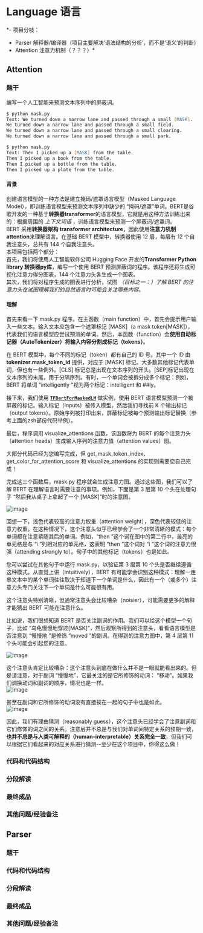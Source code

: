 # Language 语言
*- 项目分枝：
  - Parser 解释器/编译器（项目主要解决‘语法结构的分析’，而不是‘语义’的判断）
  - Attention 注意力机制（？？？）*

## Attention
### 题干
编写一个人工智能来预测文本序列中的屏蔽词。
```zsh
$ python mask.py
Text: We turned down a narrow lane and passed through a small [MASK].
We turned down a narrow lane and passed through a small field.
We turned down a narrow lane and passed through a small clearing.
We turned down a narrow lane and passed through a small park.

$ python mask.py
Text: Then I picked up a [MASK] from the table.
Then I picked up a book from the table.
Then I picked up a bottle from the table.
Then I picked up a plate from the table.
```
#### 背景   
创建语言模型的一种方法是建立掩码/遮罩语言模型（Masked Language Model），即训练语言模型来预测文本序列中缺少的 “掩码/遮罩”单词。BERT是谷歌开发的一种基于**转换器transformer**的语言模型，它就是用这种方法训练出来的：根据周围的 *上下文词语* ，训练语言模型来预测一个屏蔽词/遮罩词。  
BERT 采用**转换器架构 transformer architecture**，因此使用**注意力机制 attention**来理解语言。在基础 BERT 模型中，转换器使用 12 层，每层有 12 个自我注意头，总共有 144 个自我注意头。  
本项目包括两个部分：  
首先，我们将使用人工智能软件公司 Hugging Face 开发的**Transformer Python library 转换器py库**，编写一个使用 BERT 预测屏蔽词的程序。该程序还将生成可视化注意力得分图表，144 个注意力头各生成一个图表。  
其次，我们将对程序生成的图表进行分析，试图 *（目标之一：）了解 BERT 的注意力头在试图理解我们的自然语言时可能会关注哪些内容*。  
#### 理解  
首先来看一下 mask.py 程序。在主函数（main function）中，首先会提示用户输入一些文本。输入文本应包含一个遮罩标记 [MASK]（a mask token[MASK]），代表我们的语言模型应尝试预测的单词。然后，本函数（function）会**使用自动标记器（AutoTokenizer）将输入内容分割成标记（tokens）**。  

在 BERT 模型中，每个不同的标记（token）都有自己的 ID 号。其中一个 ID 由 **tokenizer.mask_token_id** 提供，对应于 [MASK] 标记。大多数其他标记代表单词，但也有一些例外。[CLS] 标记总是出现在文本序列的开头。[SEP]标记出现在文本序列的末尾，用于分隔序列。有时，一个单词会被拆分成多个标记：例如，BERT 将单词 “intelligently ”视为两个标记：intelligent 和 ##ly。  

接下来，我们使用 **[`TFBertForMaskedLM`](https://huggingface.co/docs/transformers/v4.31.0/en/model_doc/bert#transformers.TFBertForMaskedLM)** 做实例，使用 BERT 语言模型预测一个被屏蔽的标记。输入标记（inputs）被传入模型，然后我们寻找前 K 个输出标记（output tokens）。原始序列被打印出来，屏蔽标记被每个预测输出标记替换（参考上面的zsh部份代码举例）。  

最后，程序调用 visualize_attentions 函数，该函数将为 BERT 的每个注意力头（attention heads）生成输入序列的注意力值（attention values）图。  

大部分代码已经为您编写完成，但 get_mask_token_index、get_color_for_attention_score 和 visualize_attentions 的实现则需要您自己完成！  

完成这三个函数后，mask.py 程序就会生成注意力图。通过这些图，我们可以了解 BERT 在理解语言时需要注意的事项。例如，下面是第 3 层第 10 个头在处理句子 “然后我从桌子上拿起了一个 [MASK]”时的注意图。  

![image](https://github.com/HanhanXing/-2024/assets/49121375/abcdc534-6ae0-433e-a6b8-a77ffcaabafb)  

回想一下，浅色代表较高的注意力权重（attention weight），深色代表较低的注意力权重。在这种情况下，这个注意头似乎已经学会了一个非常清晰的模式：每个单词都在注意紧随其后的单词。例如，“then ”这个词在图中的第二行中，最亮的单元格是与 “i ”列相对应的单元格，这表明 “then ”这个词对 “i ”这个词的注意力很强（attending strongly to）。句子中的其他标记（tokens）也是如此。  

您可以尝试在其他句子中运行 mask.py，以验证第 3 层第 10 个头是否继续遵循这种模式。从直觉上讲（intuitively），BERT 有可能学会识别这种模式：理解一连串文本中的某个单词往往取决于知道下一个单词是什么，因此有一个（或多个）注意力头专门关注下一个单词是什么可能很有用。   

这个注意头特别清晰，但通常注意头会比较嘈杂（noisier），可能需要更多的解释才能猜出 BERT 可能在注意什么。  

比如说，我们很想知道 BERT 是否关注副词的作用。我们可以给这个模型一个句子，比如 “乌龟慢慢地穿过[MASK]”，然后观察所得到的注意头，看看语言模型是否注意到 “慢慢地 ”是修饰 “moved ”的副词。在得到的注意力图中，第 4 层第 11 个头可能会引起您的注意。  

![image](https://github.com/HanhanXing/-2024/assets/49121375/5cef996d-a34a-45d1-a28e-d24019b68d02)  

这个注意头肯定比较嘈杂：这个注意头到底在做什么并不是一眼就能看出来的。但是请注意，对于副词 “慢慢地”，它最关注的是它所修饰的动词： “移动”。如果我们调换动词和副词的顺序，情况也是一样。  
![image](https://github.com/HanhanXing/-2024/assets/49121375/8147c257-527e-4a8c-b100-b3107cf6b332)  

甚至在副词和它所修饰的动词没有直接挨在一起的句子中也是如此。  
![image](https://github.com/HanhanXing/-2024/assets/49121375/24b87218-1fea-40b5-a560-991b6b4c109f)  

因此，我们有理由猜测（reasonably guess），这个注意头已经学会了注意副词和它们修饰的词之间的关系。注意层并不总是与我们对单词间特定关系的预期一致，**也并不总是与人类可解释的（human-interpretable）关系完全一致**，但我们可以根据它们看起来的对应关系进行猜测--至少在这个项目中，你得这么做！  



### 代码和代码结构
### 分段解读
### 最终成品
### 其他问题/经验备注

## Parser
### 题干
### 代码和代码结构
### 分段解读
### 最终成品
### 其他问题/经验备注
